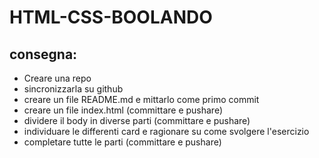 HTML-CSS-BOOLANDO
===

## consegna:
- Creare una repo
- sincronizzarla su github
- creare un file README.md e mittarlo come primo commit
- creare un file index.html (committare e pushare)
- dividere il body in diverse parti (committare e pushare)
- individuare le differenti card e ragionare su come svolgere l'esercizio
- completare tutte le parti (committare e pushare)
